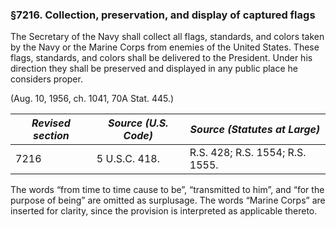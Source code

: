 ### §7216. Collection, preservation, and display of captured flags ###

The Secretary of the Navy shall collect all flags, standards, and colors taken by the Navy or the Marine Corps from enemies of the United States. These flags, standards, and colors shall be delivered to the President. Under his direction they shall be preserved and displayed in any public place he considers proper.

(Aug. 10, 1956, ch. 1041, 70A Stat. 445.)

|*Revised section*|*Source (U.S. Code)*| *Source (Statutes at Large)*  |
|-----------------|--------------------|-------------------------------|
|      7216       |   5 U.S.C. 418.    |R.S. 428; R.S. 1554; R.S. 1555.|

The words “from time to time cause to be”, “transmitted to him”, and “for the purpose of being” are omitted as surplusage. The words “Marine Corps” are inserted for clarity, since the provision is interpreted as applicable thereto.
